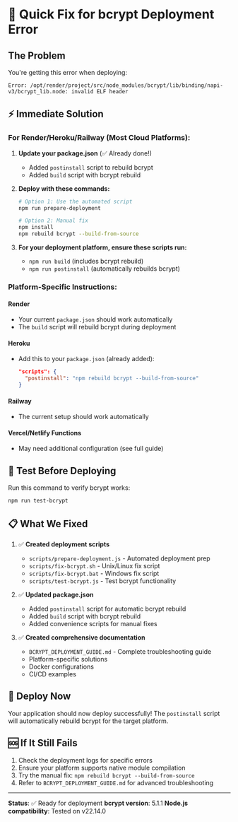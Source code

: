 # 🚨 Quick Fix for bcrypt Deployment Error

## The Problem
You're getting this error when deploying:
```
Error: /opt/render/project/src/node_modules/bcrypt/lib/binding/napi-v3/bcrypt_lib.node: invalid ELF header
```

## ⚡ Immediate Solution

### For Render/Heroku/Railway (Most Cloud Platforms):

1. **Update your package.json** (✅ Already done!)
   - Added `postinstall` script to rebuild bcrypt
   - Added `build` script with bcrypt rebuild

2. **Deploy with these commands:**
   ```bash
   # Option 1: Use the automated script
   npm run prepare-deployment
   
   # Option 2: Manual fix
   npm install
   npm rebuild bcrypt --build-from-source
   ```

3. **For your deployment platform, ensure these scripts run:**
   - `npm run build` (includes bcrypt rebuild)
   - `npm run postinstall` (automatically rebuilds bcrypt)

### Platform-Specific Instructions:

#### Render
- Your current `package.json` should work automatically
- The `build` script will rebuild bcrypt during deployment

#### Heroku
- Add this to your `package.json` (already added):
  ```json
  "scripts": {
    "postinstall": "npm rebuild bcrypt --build-from-source"
  }
  ```

#### Railway
- The current setup should work automatically

#### Vercel/Netlify Functions
- May need additional configuration (see full guide)

## 🧪 Test Before Deploying

Run this command to verify bcrypt works:
```bash
npm run test-bcrypt
```

## 📋 What We Fixed

1. ✅ **Created deployment scripts**
   - `scripts/prepare-deployment.js` - Automated deployment prep
   - `scripts/fix-bcrypt.sh` - Unix/Linux fix script
   - `scripts/fix-bcrypt.bat` - Windows fix script
   - `scripts/test-bcrypt.js` - Test bcrypt functionality

2. ✅ **Updated package.json**
   - Added `postinstall` script for automatic bcrypt rebuild
   - Added `build` script with bcrypt rebuild
   - Added convenience scripts for manual fixes

3. ✅ **Created comprehensive documentation**
   - `BCRYPT_DEPLOYMENT_GUIDE.md` - Complete troubleshooting guide
   - Platform-specific solutions
   - Docker configurations
   - CI/CD examples

## 🚀 Deploy Now

Your application should now deploy successfully! The `postinstall` script will automatically rebuild bcrypt for the target platform.

## 🆘 If It Still Fails

1. Check the deployment logs for specific errors
2. Ensure your platform supports native module compilation
3. Try the manual fix: `npm rebuild bcrypt --build-from-source`
4. Refer to `BCRYPT_DEPLOYMENT_GUIDE.md` for advanced troubleshooting

---

**Status**: ✅ Ready for deployment
**bcrypt version**: 5.1.1
**Node.js compatibility**: Tested on v22.14.0
